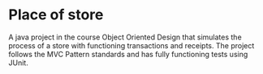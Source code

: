 # Place of store
A java project in the course Object Oriented Design that simulates the process of a store with functioning transactions and receipts. The project follows the MVC Pattern standards and has fully functioning tests using JUnit.

